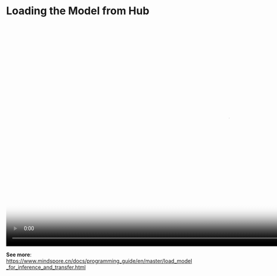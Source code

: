 # Loading the Model from Hub

[comment]: <> (This document contains Hands-on Tutorial Series. Gitee does not support display. Please check tutorials on the official website)

<video id="video5" autoplay controls width="1200px" height="600px" poster="https://mindspore-website.obs.cn-north-4.myhuaweicloud.com:443/teaching_video/cover/%E6%89%8B%E6%8A%8A%E6%89%8B%E7%B3%BB%E5%88%97/%E4%BB%8EHUb%E4%B8%AD%E5%8A%A0%E8%BD%BD%E6%A8%A1%E5%9E%8B%E8%AF%A6%E6%83%85%E9%A1%B5EN.png">
<source id="mp45" src="https://mindspore-website.obs.cn-north-4.myhuaweicloud.com:443/teaching_video/video/loading%20the%20model%20from%20hub.mp4" type="video/mp4">
</video>

**See more**: <https://www.mindspore.cn/docs/programming_guide/en/master/load_model_for_inference_and_transfer.html>